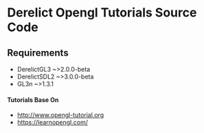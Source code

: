 Derelict Opengl Tutorials Source Code
=====================================

## Requirements ##
* DerelictGL3 ~>2.0.0-beta
* DerelictSDL2 ~>3.0.0-beta
* GL3n ~>1.3.1

#### Tutorials Base On ####
* http://www.opengl-tutorial.org
* https://learnopengl.com/
